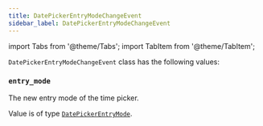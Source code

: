 ```yaml
---
title: DatePickerEntryModeChangeEvent
sidebar_label: DatePickerEntryModeChangeEvent
---
```


import Tabs from '@theme/Tabs';
import TabItem from '@theme/TabItem';

`DatePickerEntryModeChangeEvent` class has the following values:

### `entry_mode`

The new entry mode of the time picker.

Value is of type [`DatePickerEntryMode`](/docs/reference/types/timepickerentrymode).
